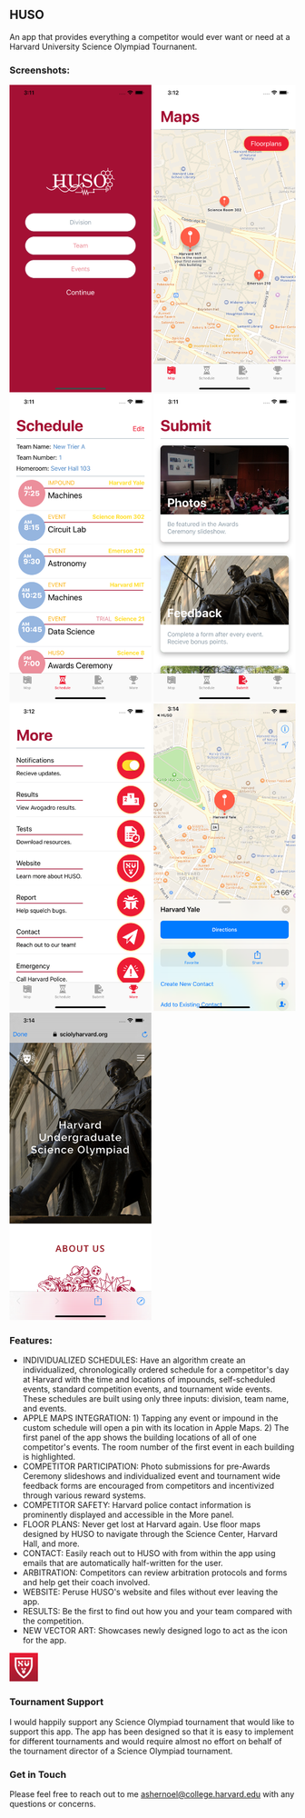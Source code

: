 ## HUSO

An app that provides everything a competitor would ever want or need at a Harvard University Science Olympiad Tournanent.  

### Screenshots: 

<img src="/Images/login.png" alt="Default Login Screen" width="250"/> 
<img src="/Images/maps.png" alt="Individualized Map" width="250"/> 
<img src="/Images/schedule.png" alt="Individualzed Schedule" width="250"/>
<img src="/Images/submit.png" alt="Submission Options" width="250"/> 
<img src="/Images/more.png" alt="More Options" width="250"/> 
<img src="/Images/applemaps.png" alt="Clicking on Events Opens Maps" width="250"/>
<img src="/Images/website.png" alt="Tournament Webite" width="250"/> 

### Features: 

* INDIVIDUALIZED SCHEDULES: Have an algorithm create an individualized, chronologically ordered schedule for a competitor's day at Harvard with the time and locations of impounds, self-scheduled events, standard competition events, and tournament wide events. These schedules are built using only three inputs: division, team name, and events. 
* APPLE MAPS INTEGRATION: 1) Tapping any event or impound in the custom schedule will open a pin with its location in Apple Maps. 2) The first panel of the app shows the building locations of all of one competitor's events. The room number of the first event in each building is highlighted.
* COMPETITOR PARTICIPATION: Photo submissions for pre-Awards Ceremony slideshows and individualized event and tournament wide feedback forms are encouraged from competitors and incentivized through various reward systems. 
* COMPETITOR SAFETY: Harvard police contact information is prominently displayed and accessible in the More panel. 
* FLOOR PLANS: Never get lost at Harvard again. Use floor maps designed by HUSO to navigate through the Science Center, Harvard Hall, and more. 
* CONTACT: Easily reach out to HUSO with from within the app using emails that are automatically half-written for the user. 
* ARBITRATION: Competitors can review arbitration protocols and forms and help get their coach involved.  
* WEBSITE: Peruse HUSO's website and files without ever leaving the app. 
* RESULTS: Be the first to find out how you and your team compared with the competition. 
* NEW VECTOR ART: Showcases newly designed logo to act as the icon for the app.

<img src="/Images/logo.jpg" alt="HUSO Logo" width="50"/> 

### Tournament Support

I would happily support any Science Olympiad tournament that would like to support this app. The app has been designed so that it is easy to implement for different tournaments and would require almost no effort on behalf of the tournament director of a Science Olympiad tournament. 

### Get in Touch

Please feel free to reach out to me [ashernoel@college.harvard.edu](mailto:ashernoel@college.harvard.edu) with any questions or concerns. 





